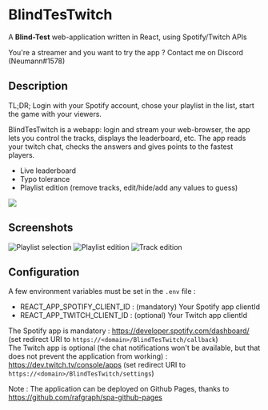 # BlindTesTwitch

A **Blind-Test** web-application written in React, using Spotify/Twitch APIs

You're a streamer and you want to try the app ? Contact me on Discord (Neumann#1578)

## Description

TL;DR; Login with your Spotify account, chose your playlist in the list, start the game with your viewers.

BlindTesTwitch is a webapp: login and stream your web-browser, the app lets you control the tracks, displays the leaderboard, etc.
The app reads your twitch chat, checks the answers and gives points to the fastest players.

- Live leaderboard
- Typo tolerance
- Playlist edition (remove tracks, edit/hide/add any values to guess)

<kbd>
    <img src="https://i.imgur.com/EkIW17l.gif" />
</kbd>


## Screenshots

![Playlist selection](https://i.imgur.com/jJjUIZK.png "Playlist selection")
![Playlist edition](https://i.imgur.com/bqHOfwD.png "Playlist edition")
![Track edition](https://i.imgur.com/HWTBrmI.png "Track edition")

## Configuration

A few environment variables must be set in the `.env` file :
- REACT_APP_SPOTIFY_CLIENT_ID : (mandatory) Your Spotify app clientId
- REACT_APP_TWITCH_CLIENT_ID : (optional) Your Twitch app clientId

The Spotify app is mandatory : https://developer.spotify.com/dashboard/ (set redirect URI to `https://<domain>/BlindTesTwitch/callback`)   
The Twitch app is optional (the chat notifications won't be available, but that does not prevent the application from working) : https://dev.twitch.tv/console/apps (set redirect URI to `https://<domain>/BlindTesTwitch/settings`)   

Note : The application can be deployed on Github Pages, thanks to https://github.com/rafgraph/spa-github-pages
